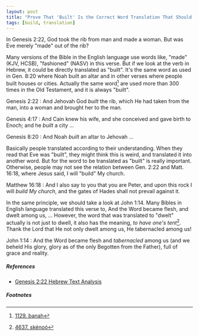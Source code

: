 ```yaml
---
layout: post
title: "Prove That 'Built' Is the Correct Word Translation That Should Be Used in Genesis 2:22 Instead of 'Made', 'Fashioned' or Any Other Word Choice"
tags: [build, translation]
---
```


In Genesis 2:22, God took the rib from man and made a woman.
But was Eve merely "made" out of the rib?

Many versions of the Bible in the English language use words like, "made" (KJV, HCSB), "fashioned" (NASV) in this verse.
But if we look at the verb in Hebrew, it could be directly translated as "built".
It's the same word as used in Gen. 8:20 where Noah built an altar and in other verses where people built houses or cities.
Actually the same word[^1] are used more than 300 times in the Old Testament, and it is always "built".

Genesis 2:22
: And Jehovah God *built* the rib, which He had taken from the man, into a woman and brought her to the man.

Genesis 4:17
: And Cain knew his wife, and she conceived and gave birth to Enoch; and he *built* a city ...

Genesis 8:20
: And Noah *built* an altar to Jehovah ...

Basically people translated according to their understanding.
When they read that Eve was "built", they might think this is weird, and translated it into another word.
But for the word to be translated as "built" is really important.
Otherwise, people may not see the relation between Gen. 2:22 and Matt. 16:18, where Jesus said, I will "build" My church.

Matthew 16:18
: And I also say to you that you are Peter, and upon this rock I will *build My church*, and the gates of Hades shall not prevail against it.

In the same principle, we should take a look at John 1:14.
Many Bibles in English language translated this verse to,
And the Word became flesh, and dwelt among us, ...
However, the word that was translated to "dwelt" actually is not just to dwell,
it also has the meaning, *to have one's tent*[^2].
Thank the Lord that He not only dwelt among us, He tabernacled among us!

John 1:14
: And the Word became flesh and *tabernacled* among us (and we beheld His glory, glory as of the only Begotten from the Father), full of grace and reality.

##### References

- [Genesis 2:22 Hebrew Text Analysis](https://biblehub.com/text/genesis/2-22.htm)

##### Footnotes

[^1]: [1129. banah](https://biblehub.com/hebrew/1129.htm)
[^2]: [4637. skénoó](https://biblehub.com/greek/4637.htm)
